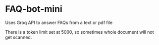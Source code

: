 # FAQ-bot-mini
Uses Groq API to answer FAQs from a text or pdf file

There is a token limit set at 5000, so sometimes whole document will not get scanned.